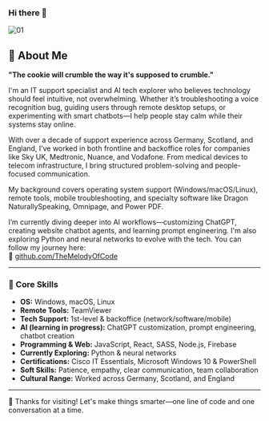 ### Hi there 👋

![01](https://user-images.githubusercontent.com/105918994/209529985-3edb9d3a-da5a-4415-9e51-dc5b6ea3447f.png)

## 👋 About Me

**"The cookie will crumble the way it's supposed to crumble."**

I'm an IT support specialist and AI tech explorer who believes technology should feel intuitive, not overwhelming. Whether it’s troubleshooting a voice recognition bug, guiding users through remote desktop setups, or experimenting with smart chatbots—I help people stay calm while their systems stay online.

With over a decade of support experience across Germany, Scotland, and England, I’ve worked in both frontline and backoffice roles for companies like Sky UK, Medtronic, Nuance, and Vodafone. From medical devices to telecom infrastructure, I bring structured problem-solving and people-focused communication.

My background covers operating system support (Windows/macOS/Linux), remote tools, mobile troubleshooting, and specialty software like Dragon NaturallySpeaking, Omnipage, and Power PDF.

I’m currently diving deeper into AI workflows—customizing ChatGPT, creating website chatbot agents, and learning prompt engineering. I'm also exploring Python and neural networks to evolve with the tech. You can follow my journey here:  
📂 [github.com/TheMelodyOfCode](https://github.com/TheMelodyOfCode)

---

### 🔧 Core Skills

- **OS:** Windows, macOS, Linux  
- **Remote Tools:** TeamViewer  
- **Tech Support:** 1st-level & backoffice (network/software/mobile)  
- **AI (learning in progress):** ChatGPT customization, prompt engineering, chatbot creation  
- **Programming & Web:** JavaScript, React, SASS, Node.js, Firebase  
- **Currently Exploring:** Python & neural networks  
- **Certifications:** Cisco IT Essentials, Microsoft Windows 10 & PowerShell  
- **Soft Skills:** Patience, empathy, clear communication, team collaboration  
- **Cultural Range:** Worked across Germany, Scotland, and England

---

🚀 Thanks for visiting! Let's make things smarter—one line of code and one conversation at a time.
